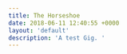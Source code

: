 ```yaml
---
title: The Horseshoe
date: 2018-06-11 12:40:55 +0000
layout: 'default'
description: 'A test Gig. '
---
```

